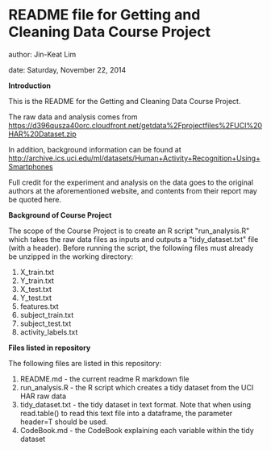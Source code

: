 README file for Getting and Cleaning Data Course Project
===========
author: Jin-Keat Lim

date: Saturday, November 22, 2014

**Introduction**

This is the README for the Getting and Cleaning Data Course Project. 

The raw data and analysis comes from https://d396qusza40orc.cloudfront.net/getdata%2Fprojectfiles%2FUCI%20HAR%20Dataset.zip

In addition, background information can be found at http://archive.ics.uci.edu/ml/datasets/Human+Activity+Recognition+Using+Smartphones

Full credit for the experiment and analysis on the data goes to the original authors at the aforementioned website, and contents from their report may be quoted here. 

**Background of Course Project**

The scope of the Course Project is to create an R script "run_analysis.R" which takes the raw data files as inputs and outputs a "tidy_dataset.txt" file (with a header). Before running the script, the following files must already be unzipped in the working directory:

1. X_train.txt
2. Y_train.txt
3. X_test.txt
4. Y_test.txt
5. features.txt
6. subject_train.txt
7. subject_test.txt
8. activity_labels.txt

**Files listed in repository**

The following files are listed in this repository:

1. README.md - the current readme R markdown file
2. run_analysis.R - the R script which creates a tidy dataset from the UCI HAR raw data
3. tidy_dataset.txt - the tidy dataset in text format. Note that when using read.table() to read this text file into a dataframe, the parameter header=T should be used. 
4. CodeBook.md - the CodeBook explaining each variable within the tidy dataset

